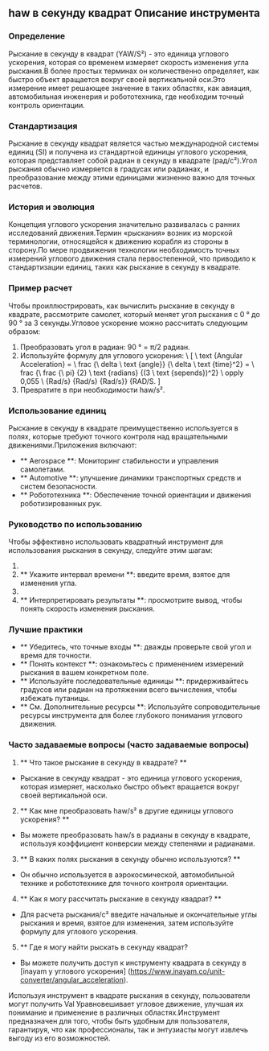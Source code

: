 ## haw в секунду квадрат Описание инструмента

### Определение
Рыскание в секунду в квадрат (YAW/S²) - это единица углового ускорения, которая со временем измеряет скорость изменения угла рыскания.В более простых терминах он количественно определяет, как быстро объект вращается вокруг своей вертикальной оси.Это измерение имеет решающее значение в таких областях, как авиация, автомобильная инженерия и робототехника, где необходим точный контроль ориентации.

### Стандартизация
Рыскание в секунду квадрат является частью международной системы единиц (SI) и получена из стандартной единицы углового ускорения, которая представляет собой радиан в секунду в квадрате (рад/с²).Угол рыскания обычно измеряется в градусах или радианах, и преобразование между этими единицами жизненно важно для точных расчетов.

### История и эволюция
Концепция углового ускорения значительно развивалась с ранних исследований движения.Термин «рыскания» возник из морской терминологии, относящейся к движению корабля из стороны в сторону.По мере продвижения технологии необходимость точных измерений углового движения стала первостепенной, что приводило к стандартизации единиц, таких как рыскание в секунду в квадрате.

### Пример расчет
Чтобы проиллюстрировать, как вычислить рыскание в секунду в квадрате, рассмотрите самолет, который меняет угол рыскания с 0 ° до 90 ° за 3 секунды.Угловое ускорение можно рассчитать следующим образом:

1. Преобразовать угол в радиан: 90 ° = π/2 радиан.
2. Используйте формулу для углового ускорения:
\ [
\ text {Angular Acceleration} = \ frac {\ delta \ text {angle}} {\ delta \ text {time}^2} = \ frac {\ frac {\ pi} {2} \ text {radians} {(3 \ text {sepends})^2} \ opply 0,055 \ {Rad/s} {Rad/s} {Rad/s}} {RAD/S.
\]
3. Превратите в при необходимости haw/s².

### Использование единиц
Рыскание в секунду в квадрате преимущественно используется в полях, которые требуют точного контроля над вращательными движениями.Приложения включают:

- ** Aerospace **: Мониторинг стабильности и управления самолетами.
- ** Automotive **: улучшение динамики транспортных средств и систем безопасности.
- ** Робототехника **: Обеспечение точной ориентации и движения роботизированных рук.

### Руководство по использованию
Чтобы эффективно использовать квадратный инструмент для использования рыскания в секунду, следуйте этим шагам:

1.
2. ** Укажите интервал времени **: введите время, взятое для изменения угла.
3.
4. ** Интерпретировать результаты **: просмотрите вывод, чтобы понять скорость изменения рыскания.

### Лучшие практики
- ** Убедитесь, что точные входы **: дважды проверьте свой угол и время для точности.
- ** Понять контекст **: ознакомьтесь с применением измерений рыскания в вашем конкретном поле.
- ** Используйте последовательные единицы **: придерживайтесь градусов или радиан на протяжении всего вычисления, чтобы избежать путаницы.
- ** См. Дополнительные ресурсы **: Используйте сопроводительные ресурсы инструмента для более глубокого понимания углового движения.

### Часто задаваемые вопросы (часто задаваемые вопросы)

1. ** Что такое рыскание в секунду в квадрате? **
- Рыскание в секунду квадрат - это единица углового ускорения, которая измеряет, насколько быстро объект вращается вокруг своей вертикальной оси.

2. ** Как мне преобразовать haw/s² в другие единицы углового ускорения? **
- Вы можете преобразовать haw/s в радианы в секунду в квадрате, используя коэффициент конверсии между степенями и радианами.

3. ** В каких полях рыскания в секунду обычно используются? **
- Он обычно используется в аэрокосмической, автомобильной технике и робототехнике для точного контроля ориентации.

4. ** Как я могу рассчитать рыскание в секунду квадрат? **
- Для расчета рыскания/с² введите начальные и окончательные углы рыскания и время, взятое для изменения, затем используйте формулу для углового ускорения.

5. ** Где я могу найти рыскать в секунду квадрат?
- Вы можете получить доступ к инструменту квадрата в секунду в [inayam у углового ускорения] (https://www.inayam.co/unit-converter/angular_acceleration).

Используя инструмент в квадрате рыскания в секунду, пользователи могут получить Val Уравновешивает угловое движение, улучшая их понимание и применение в различных областях.Инструмент предназначен для того, чтобы быть удобным для пользователя, гарантируя, что как профессионалы, так и энтузиасты могут извлечь выгоду из его возможностей.